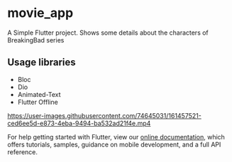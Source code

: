 # movie_app

A Simple Flutter project. 
Shows some details about the characters of BreakingBad series

## Usage libraries  
- Bloc
- Dio
- Animated-Text
- Flutter Offline

https://user-images.githubusercontent.com/74645031/161457521-ced6ee5d-e873-4eba-9494-ba532ad21f4e.mp4


For help getting started with Flutter, view our
[online documentation](https://flutter.dev/docs), which offers tutorials,
samples, guidance on mobile development, and a full API reference.
